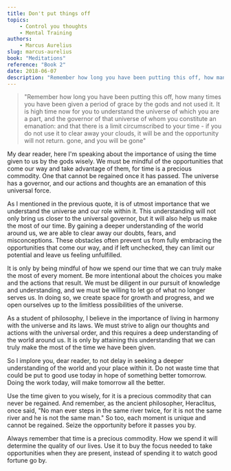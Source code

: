 ```yaml
---
title: Don't put things off
topics:
    - Control you thoughts
    - Mental Training
authors: 
    - Marcus Aurelius
slug: marcus-aurelius
book: "Meditations"
reference: "Book 2"
date: 2018-06-07
description: "Remember how long you have been putting this off, how many times you have been given a period of grace by the gods and not used it"
---
```


> "Remember how long you have been putting this off, how many times you have been given a period of grace by the gods and not used it. It is high time now for you to understand the universe of which you are a part, and the governor of that universe of whom you constitute an emanation: and that there is a limit circumscribed to your time - if you do not use it to clear away your clouds, it will be and the opportunity will not return. gone, and you will be gone"

My dear reader, here I'm speaking about the importance of using the time given to us by the gods wisely. We must be mindful of the opportunities that come our way and take advantage of them, for time is a precious commodity. One that cannot be regained once it has passed. The universe has a governor, and our actions and thoughts are an emanation of this universal force.

As I mentioned in the previous quote, it is of utmost importance that we understand the universe and our role within it. This understanding will not only bring us closer to the universal governor, but it will also help us make the most of our time. By gaining a deeper understanding of the world around us, we are able to clear away our doubts, fears, and misconceptions. These obstacles often prevent us from fully embracing the opportunities that come our way, and if left unchecked, they can limit our potential and leave us feeling unfulfilled.

It is only by being mindful of how we spend our time that we can truly make the most of every moment. Be more intentional about the choices you make and the actions that result. We must be diligent in our pursuit of knowledge and understanding, and we must be willing to let go of what no longer serves us. In doing so, we create space for growth and progress, and we open ourselves up to the limitless possibilities of the universe.

As a student of philosophy, I believe in the importance of living in harmony with the universe and its laws. We must strive to align our thoughts and actions with the universal order, and this requires a deep understanding of the world around us. It is only by attaining this understanding that we can truly make the most of the time we have been given.

So I implore you, dear reader, to not delay in seeking a deeper understanding of the world and your place within it. Do not waste time that could be put to good use today in hope of something better tomorrow. Doing the work today, will make tomorrow all the better.

Use the time given to you wisely, for it is a precious commodity that can never be regained. And remember, as the ancient philosopher, Heraclitus, once said, "No man ever steps in the same river twice, for it is not the same river and he is not the same man." So too, each moment is unique and cannot be regained. Seize the opportunity before it passes you by. 

Always remember that time is a precious commodity. How we spend it will determine the quality of our lives. Use it to buy the focus needed to take opportunities when they are present, instead of spending it to watch good fortune go by.
